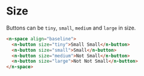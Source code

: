 # Size

Buttons can be `tiny`, `small`, `medium` and `large` in size.

```html
<n-space align="baseline">
  <n-button size="tiny">Small Small</n-button>
  <n-button size="small">Small</n-button>
  <n-button size="medium">Not Small</n-button>
  <n-button size="large">Not Not Small</n-button>
</n-space>
```
